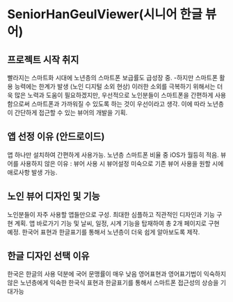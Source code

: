# SeniorHanGeulViewer(시니어 한글 뷰어)

## 프로젝트 시작 취지
빨라지는 스마트화 시대에 노년층의 스마트폰 보급률도 급성장 중.
-하지만 스마트폰 활용 능력에는 한계가 발생 (노인 디지털 소외 현상)
이러한 소외를 극복하기 위해서는 더욱 많은 노력과 도움이 필요하겠지만,
우선적으로 노인분들이 스마트폰을 간편하게 사용함으로써 스마트폰과 가까워질 수 있도록 하는 것이 우선이라고 생각.
이에 따라 노년층이 간단하게 접근할 수 있는 뷰어의 개발을 기획.

## 앱 선정 이유 (안드로이드)
앱 하나만 설치하여 간편하게 사용가능.
노년층 스마트폰 비율 중 iOS가 월등히 적음.
뷰어를 사용하지 않은 이유 : 뷰어 사용 시 뷰어설정 미숙으로 기존 뷰어 사용을 원할 시에 애로사항 발생 가능.

## 노인 뷰어 디자인 및 기능
노인분들이 자주 사용할 앱들만으로 구성.
최대한 심플하고 직관적인 디자인과 기능 구현 계획.
앱 바로가기 기능 및 날씨, 일정, 시계 기능을 탑재하여 총 2개 페이지로 구현 예정.
한국어 표현과 한글표기를 통해서 노년층이 더욱 쉽게 알아보도록 제작.

## 한글 디자인 선택 이유
한국은 한글의 사용 덕분에 국어 문맹률이 매우 낮음
영어표현과 영어표기법이 익숙하지 않은 노년층에게 익숙한 한국식 표현과 한글표기를 통해서 스마트폰 접근성의 상승을 기대가능
